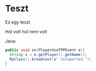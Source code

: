 # Teszt 
Ez egy teszt

  Hol volt hol nem volt
  
Java:
```java
public void on(PlayerUseTPPEvent e){
  String s = e.getPlayer().getName();
  MyClass().broadcast(s" teleported.");
}
```
